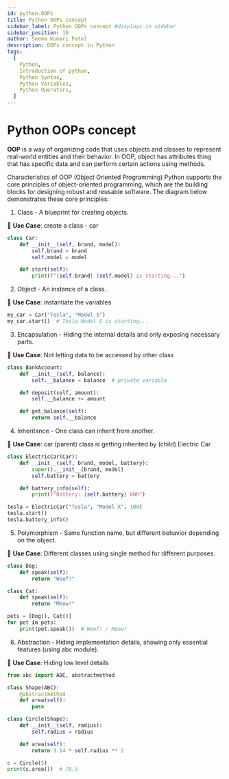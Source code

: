 ```yaml
---
id: python-OOPs
title: Python OOPs concept
sidebar_label: Python OOPs concept #displays in sidebar
sidebar_position: 19
author: Seema Kumari Patel
description: OOPs concept in Python
tags:
  [
    Python,
    Introduction of python,
    Python Syntax,
    Python Variables,
    Python Operators,
  ]
---
```



# Python OOPs concept

**OOP** is a way of organizing code that uses objects and classes to represent real-world entities and their behavior. In OOP, object has attributes thing that has specific data and can perform certain actions using methods.


Characteristics of OOP (Object Oriented Programming)
Python supports the core principles of object-oriented programming, which are the building blocks for designing robust and reusable software. The diagram below demonstrates these core principles:

1. Class - A blueprint for creating objects.

📌 **Use Case**: create a class - car

```python
class Car:
    def __init__(self, brand, model):
        self.brand = brand
        self.model = model

    def start(self):
        print(f"{self.brand} {self.model} is starting...")
```

2. Object - An instance of a class.

📌 **Use Case**: instantiate the variables

```python
my_car = Car("Tesla", "Model S")
my_car.start()  # Tesla Model S is starting...
```


3. Encapsulation - Hiding the internal details and only exposing necessary parts.

📌 **Use Case**: Not letting data to be accessed by other class

```python
class BankAccount:
    def __init__(self, balance):
        self.__balance = balance  # private variable

    def deposit(self, amount):
        self.__balance += amount

    def get_balance(self):
        return self.__balance
```


4. Inheritance - One class can inherit from another.

📌 **Use Case**: car (parent) class is getting inherited by (child) Electric Car

```python
class ElectricCar(Car):
    def __init__(self, brand, model, battery):
        super().__init__(brand, model)
        self.battery = battery

    def battery_info(self):
        print(f"Battery: {self.battery} kWh")

tesla = ElectricCar("Tesla", "Model X", 100)
tesla.start()
tesla.battery_info()
```


5. Polymorphism - Same function name, but different behavior depending on the object.

📌 **Use Case**: Different classes using single method for different purposes.

```python
class Dog:
    def speak(self):
        return "Woof!"

class Cat:
    def speak(self):
        return "Meow!"

pets = [Dog(), Cat()]
for pet in pets:
    print(pet.speak())  # Woof! / Meow!
```


6. Abstraction - Hiding implementation details, showing only essential features (using abc module).

📌 **Use Case**: Hiding low level details

```python
from abc import ABC, abstractmethod

class Shape(ABC):
    @abstractmethod
    def area(self):
        pass

class Circle(Shape):
    def __init__(self, radius):
        self.radius = radius

    def area(self):
        return 3.14 * self.radius ** 2

c = Circle(5)
print(c.area())  # 78.5
```


